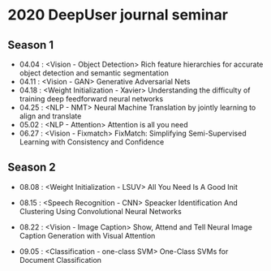 # 2020 DeepUser journal seminar

## Season 1

- 04.04 : <Vision - Object Detection> Rich feature hierarchies for accurate object detection and semantic segmentation
- 04.11 : <Vision - GAN> Generative Adversarial Nets
- 04.18 : <Weight Initialization - Xavier> Understanding the difficulty of training deep feedforward neural networks
- 04.25 : <NLP - NMT> Neural Machine Translation by jointly learning to align and translate
- 05.02 : <NLP - Attention> Attention is all you need
- 06.27 : <Vision - Fixmatch> FixMatch: Simplifying Semi-Supervised Learning with Consistency and Confidence



## Season 2

- 08.08 : <Weight Initialization - LSUV> All You Need Is A Good Init

- 08.15 : <Speech Recognition - CNN> Speacker Identification And Clustering Using Convolutional Neural Networks

- 08.22 : <Vision - Image Caption> Show, Attend and Tell Neural Image Caption Generation with Visual Attention

- 09.05 : <Classification - one-class SVM> One-Class SVMs for Document Classification

  
